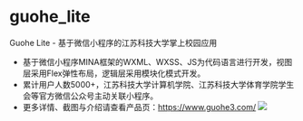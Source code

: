 # guohe_lite
Guohe Lite - 基于微信小程序的江苏科技大学掌上校园应用

* 基于微信小程序MINA框架的WXML、WXSS、JS为代码语言进行开发，视图层采用Flex弹性布局，逻辑层采用模块化模式开发。
* 累计用户人数5000+，江苏科技大学计算机学院、江苏科技大学体育学院学生会等官方微信公众号主动关联小程序。
* 更多详情、截图与介绍请查看产品页：https://www.guohe3.com/
![](http://wx4.sinaimg.cn/mw690/0060lm7Tly1fyaw8177jxj30u023sjzi.jpg)
